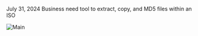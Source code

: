 July 31, 2024
Business need tool to extract, copy, and MD5 files within an ISO 

  
![Main](https://github.com/user-attachments/assets/bdca57f0-c632-4164-adfa-a19a193e8296)
